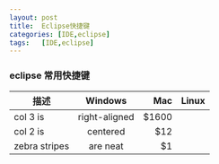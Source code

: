 ```yaml
---
layout: post
title:  Eclipse快捷键
categories: [IDE,eclipse]
tags:	[IDE,eclipse]
---
```

### eclipse 常用快捷键
| 描述        | Windows          | Mac  | Linux |
| ------------- |:-------------:| -----:| -----:|
| col 3 is      | right-aligned | $1600 |
| col 2 is      | centered      |   $12 |
| zebra stripes | are neat      |    $1 |
